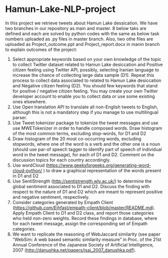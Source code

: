 # Hamun-Lake-NLP-project
In this project we retrieve tweets about Hamun Lake dessication. We have two branches in our repository as main and master.
8 below taks are defined and each are solved by python codes with the same as below task numbers uploaded as .py files in master branch. Also, two othe files are uploaded as Project_outcome.ppt and Project_report.docx in manin branch to explain outcomes of the project:
1.	Select appropriate keywords based on your own knowledge of the topic to collect Twitter dataset related to Hamun Lake desiccation and Positive citizen feeling using Twitter API, possibly, selecting Iranian language to increase the chance of collecting large data sample (D1). Repeat this process to collect data associated to related to Hamun Lake desiccation and Negative citizen feeling (D2). You should few keywords that stand for positive / negative citizen feeling. You may create your own Twitter developer account to enable you to collect data or use some existing ones elsewhere. 
2.	Use Open translation API to translate all non-English tweets to English, although this is not a mandatory step if you manage to use multilingual parser.
3.	Use Tweet tokenizer package to tokenize the tweet messages and use use MWETokenizer in order to handle composed words. Draw histogram of the most common terms, excluding stop-words, for D1 and D2
4.	Draw histogram of the 20 most co-occurring words, excluding stopwords, where one of the word is a verb and the other one is a noun (should use par-of speech tagger to identify part of speech of individual word in the tweet message), for each of D1 and D2. Comment on the discussion topics for each country accordingly.
5.	Use wordCloud  (https://www.geeksforgeeks.org/generating-word-cloud-python/ ) to draw a graphical representation of the words present in D1 and D2
6.	Use SentiStrength (http://sentistrength.wlv.ac.uk/) to determine the global sentiment associated to D1 and D2.  Discuss the finding with respect to the nature of D1 and D2 which are meant to represent positive and negative sentiment, respectively.
7.	Consider categories generated by Empath Client (https://github.com/Ejhfast/empath-client/blob/master/README.md). Apply Empath Client to D1 and D2 class,  and report those categories who held non-zero weights. Record these findings in database, where for each tweet message, assign the corresponding set of Empath categories.
8.	We want to replicate the reasoning of WebJaccard similarity (see paper “WebSim: A web based semantic similarity measure” in Proc. of the 21st Annual Conference of the Japanese Society of Artificial Intelligence, 2007 (http://danushka.net/papers/jsai_2007_danushka.pdf). 
